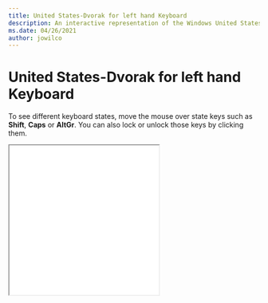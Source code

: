 ```yaml
---
title: United States-Dvorak for left hand Keyboard
description: An interactive representation of the Windows United States-Dvorak for left handKeyboard. To see different keyboard states, click or move the mouse over the state keys.
ms.date: 04/26/2021
author: jowilco
---
```


# United States-Dvorak for left hand Keyboard

To see different keyboard states, move the mouse over state keys such as **Shift**, **Caps** or **AltGr**. You can also lock or unlock those keys by clicking them.

<iframe src="kbdusl.html" height="300"></iframe>
